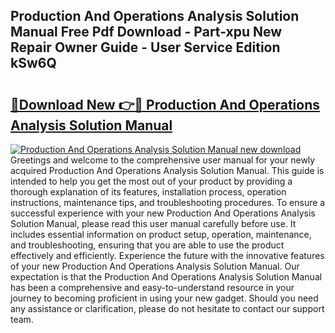 ## Production And Operations Analysis Solution Manual Free Pdf Download - Part-xpu New Repair Owner Guide - User Service Edition kSw6Q

# <h2><a href="http://bc73586.oget.top/?id=Production+And+Operations+Analysis+Solution+Manual">🔗Download New 👉🔴 Production And Operations Analysis Solution Manual</a></h2>

[![Production And Operations Analysis Solution Manual new download](https://i.imgur.com/5g1atiW.png)](http://bc73586.oget.top/?id=Production+And+Operations+Analysis+Solution+Manual)
Greetings and welcome to the comprehensive user manual for your newly acquired Production And Operations Analysis Solution Manual. This guide is intended to help you get the most out of your product by providing a thorough explanation of its features, installation process, operation instructions, maintenance tips, and troubleshooting procedures. To ensure a successful experience with your new Production And Operations Analysis Solution Manual, please read this user manual carefully before use. It includes essential information on product setup, operation, maintenance, and troubleshooting, ensuring that you are able to use the product effectively and efficiently. Experience the future with the innovative features of your new Production And Operations Analysis Solution Manual. Our expectation is that the Production And Operations Analysis Solution Manual has been a comprehensive and easy-to-understand resource in your journey to becoming proficient in using your new gadget. Should you need any assistance or clarification, please do not hesitate to contact our support team.
